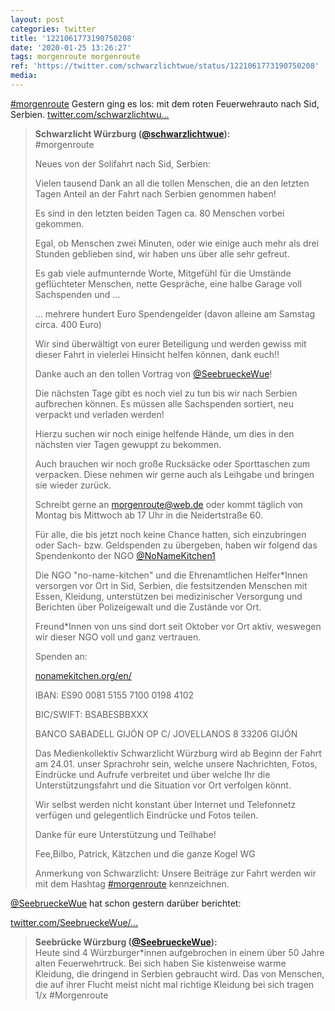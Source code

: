 ```yaml
---
layout: post
categories: twitter
title: '1221061773190750208'
date: '2020-01-25 13:26:27'
tags: morgenroute morgenroute
ref: 'https://twitter.com/schwarzlichtwue/status/1221061773190750208'
media:
---
```

[#morgenroute](/t/morgenroute) Gestern ging es los: mit dem roten Feuerwehrauto nach Sid, Serbien. [twitter.com/schwarzlichtwu…](https://twitter.com/schwarzlichtwue/status/1219259068281446400) 


> <b>Schwarzlicht Würzburg ([@schwarzlichtwue](https://twitter.com/schwarzlichtwue)):</b>  
>#morgenroute  
>  
>  
>  
>Neues von der Solifahrt nach Sid, Serbien:  
>  
>  
>  
>Vielen tausend Dank an all die tollen Menschen, die an den letzten Tagen Anteil an der Fahrt nach Serbien genommen haben!  
>  
>Es sind in den letzten beiden Tagen ca. 80 Menschen vorbei gekommen.    
>  
>  
>Egal, ob Menschen zwei Minuten, oder wie einige auch mehr als drei Stunden geblieben sind, wir haben uns über alle sehr gefreut.  
>  
>Es gab viele aufmunternde Worte, Mitgefühl für die Umstände geflüchteter Menschen, nette Gespräche, eine halbe Garage voll Sachspenden und …   
>  
>  
>…  mehrere hundert Euro Spendengelder (davon alleine am Samstag circa. 400 Euro)   
>  
>Wir sind überwältigt von eurer Beteiligung und werden gewiss mit dieser Fahrt in vielerlei Hinsicht helfen können, dank euch!!  
>  
>Danke auch an den tollen Vortrag von [@SeebrueckeWue](https://twitter.com/SeebrueckeWue)!   
>  
>  
>Die nächsten Tage gibt es noch viel zu tun bis wir nach Serbien aufbrechen können. Es müssen alle Sachspenden sortiert, neu verpackt und verladen werden!  
>  
>Hierzu suchen wir noch einige helfende Hände, um dies in den nächsten vier Tagen gewuppt zu bekommen.   
>  
>  
>Auch brauchen wir noch große Rucksäcke oder Sporttaschen zum verpacken. Diese nehmen wir gerne auch als Leihgabe und bringen sie wieder zurück.  
>  
>Schreibt gerne an morgenroute@web.de oder kommt täglich von Montag bis Mittwoch ab 17 Uhr in die Neidertstraße 60.   
>  
>  
>Für alle, die bis jetzt noch keine Chance hatten, sich einzubringen oder Sach- bzw. Geldspenden zu übergeben, haben wir folgend das Spendenkonto der NGO [@NoNameKitchen1](https://twitter.com/NoNameKitchen1)   
>  
>  
>Die NGO "no-name-kitchen" und die Ehrenamtlichen Helfer\*Innen versorgen vor Ort in Sid, Serbien, die festsitzenden Menschen mit Essen, Kleidung, unterstützen bei medizinischer Versorgung und Berichten über Polizeigewalt und die Zustände vor Ort.   
>  
>  
>Freund\*Innen von uns sind dort seit Oktober vor Ort aktiv, weswegen wir dieser NGO voll und ganz vertrauen.  
>  
>  
>  
>Spenden an:  
>  
>[nonamekitchen.org/en/](https://www.nonamekitchen.org/en/)  
>  
>IBAN: ES90 0081 5155 7100 0198 4102  
>  
>BIC/SWIFT: BSABESBBXXX  
>  
>BANCO SABADELL GIJÓN OP C/ JOVELLANOS 8 33206 GIJÓN   
>  
>  
>Das Medienkollektiv Schwarzlicht Würzburg wird ab Beginn der Fahrt am 24.01. unser Sprachrohr sein, welche unsere Nachrichten, Fotos, Eindrücke und Aufrufe verbreitet und über welche Ihr die Unterstützungsfahrt und die Situation vor Ort verfolgen könnt.   
>  
>  
>Wir selbst werden nicht konstant über Internet und Telefonnetz verfügen und gelegentlich Eindrücke und Fotos teilen.  
>  
>Danke für eure  Unterstützung und Teilhabe!  
>  
>Fee,Bilbo, Patrick, Kätzchen und die ganze Kogel WG   
>  
>  
>Anmerkung von Schwarzlicht: Unsere Beiträge zur Fahrt werden wir mit dem Hashtag [#morgenroute](/t/morgenroute) kennzeichnen.   
>  
>  


[@SeebrueckeWue](https://twitter.com/SeebrueckeWue) hat schon gestern darüber berichtet:

[twitter.com/SeebrueckeWue/…](https://twitter.com/SeebrueckeWue/status/1220788002592645120) 


> <b>Seebrücke Würzburg ([@SeebrueckeWue](https://twitter.com/SeebrueckeWue)):</b>  
>Heute sind 4 Würzburger\*innen aufgebrochen in einem über 50 Jahre alten Feuerwehrtruck. Bei sich haben Sie kistenweise warme Kleidung, die dringend in Serbien gebraucht wird. Das von Menschen, die auf ihrer Flucht meist nicht mal richtige Kleidung bei sich tragen 1/x #Morgenroute    
>  
>  

